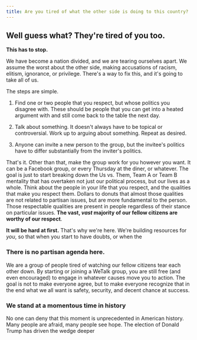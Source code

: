 ```yaml
---
title: Are you tired of what the other side is doing to this country? 
---
```


## Well guess what?  They're tired of you too.

**This has to stop.**  

We have become a nation divided, and we are tearing ourselves apart. We assume the worst about the other side, making accusations of racism, elitism, ignorance, or privilege. There's a way to fix this, and it's going to take all of us. 

The steps are simple.

1. Find one or two people that you respect, but whose politics you disagree with. These should be people that you can get into a heated argument with and still come back to the table the next day.

2. Talk about something. It doesn't always have to be topical or controversial. Work up to arguing about something. Repeat as desired.

4. Anyone can invite a new person to the group, but the invitee's politics have to differ substantially from the inviter's politics.

That's it. Other than that, make the group work for you however you want.  It can be a Facebook group, or every Thursday at the diner, or whatever. The goal is just to start breaking down the Us vs. Them, Team A or Team B mentality that has overtaken not just our political process, but our lives as a whole. Think about the people in your life that you respect, and the qualities that make you respect them. Dollars to donuts that almost those qualities are not related to partisan issues, but are more fundamental to the person. Those respectable qualities are present in people regardless of their stance on particular issues. **The vast, _vast_ majority of our fellow citizens are worthy of our respect**. 

**It will be hard at first.**  That's why we're here. We're building resources for _you_, so that when you start to have doubts, or when the 

### There is no partisan agenda here.

We are a group of people tired of watching our fellow citizens tear each other down. By starting or joining a WeTalk group, you are still free (and even encouraged) to engage in whatever causes move you to action. The goal is not to make everyone agree, but to make everyone recognize that in the end what we all want is safety, security, and decent chance at success.

### We stand at a momentous time in history

No one can deny that this moment is unprecedented in American history. Many people are afraid, many people see hope. The election of Donald Trump has driven the wedge deeper 
